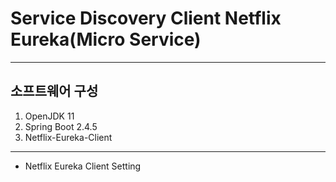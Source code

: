 # Service Discovery Client Netflix Eureka(Micro Service)
- - -
## 소프트웨어 구성
1. OpenJDK 11
2. Spring Boot 2.4.5
3. Netflix-Eureka-Client
- - -
- Netflix Eureka Client Setting